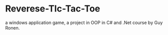 # Reverese-TIc-Tac-Toe
a windows application game, a project in OOP in C# and .Net course by Guy Ronen.
